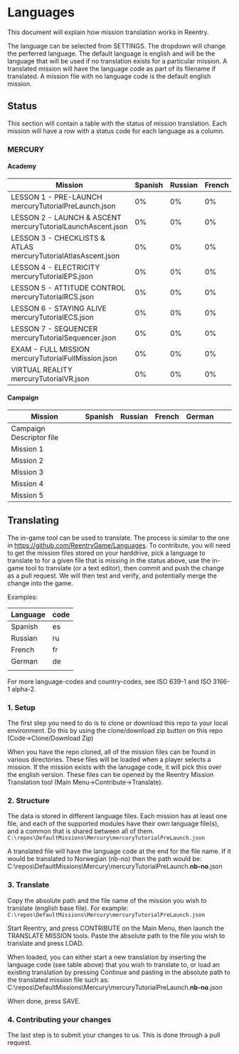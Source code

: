 # Languages
This document will explain how mission translation works in Reentry.

The language can be selected from SETTINGS. The dropdown will change the perferred language. The default language is english and will be the language that will be used if no translation exists for a particular mission.
A translated mission will have the language code as part of its filename if translated. A mission file with no language code is the default english mission.

## Status
This section will contain a table with the status of mission translation. Each mission will have a row with a status code for each language as a column.
### MERCURY
#### Academy
| Mission                                                           | Spanish | Russian | French | German |   |   |
|-------------------------------------------------------------------|---------|---------|--------|--------|---|---|
| LESSON 1 - PRE-LAUNCH</br>mercuryTutorialPreLaunch.json           |   0%    |   0%    |   0%   |   0%   |   |   |
| LESSON 2 - LAUNCH & ASCENT</br>mercuryTutorialLaunchAscent.json   |   0%    |   0%    |   0%   |   0%   |   |   |
| LESSON 3 - CHECKLISTS & ATLAS</br>mercuryTutorialAtlasAscent.json |   0%    |   0%    |   0%   |   0%   |   |   |
| LESSON 4 - ELECTRICITY</br>mercuryTutorialEPS.json                |   0%    |   0%    |   0%   |   0%   |   |   |
| LESSON 5 - ATTITUDE CONTROL</br>mercuryTutorialRCS.json           |   0%    |   0%    |   0%   |   0%   |   |   |
| LESSON 6 - STAYING ALIVE</br>mercuryTutorialECS.json              |   0%    |   0%    |   0%   |   0%   |   |   |
| LESSON 7 - SEQUENCER</br>mercuryTutorialSequencer.json            |   0%    |   0%    |   0%   |   0%   |   |   |
| EXAM - FULL MISSION</br>mercuryTutorialFullMission.json           |   0%    |   0%    |   0%   |   0%   |   |   |
| VIRTUAL REALITY</br>mercuryTutorialVR.json                        |   0%    |   0%    |   0%   |   0%   |   |   |

#### Campaign
| Mission                                                 | Spanish | Russian | French | German |   |   |
|---------------------------------------------------------|---------|---------|--------|--------|---|---|
| Campaign Descriptor file                                |         |         |        |        |   |   |
| Mission 1                                               |         |         |        |        |   |   |
| Mission 2                                               |         |         |        |        |   |   |
| Mission 3                                               |         |         |        |        |   |   |
| Mission 4                                               |         |         |        |        |   |   |
| Mission 5                                               |         |         |        |        |   |   |

## Translating
The in-game tool can be used to translate. The process is similar to the one in https://github.com/ReentryGame/Languages.
To contribute, you will need to get the mission files stored on your harddrive, pick a language to translate to for a given file that is missing in the status above, use the in-game tool to translate (or a text editor), then commit and push the change as a pull request. We will then test and verify, and potentially merge the change into the game.

Examples:

| Language | code |
|----------|------|
| Spanish  | es   |
| Russian  | ru   |
| French   | fr   |
| German   | de   |
|          |      |

For more language-codes and country-codes, see ISO 639-1 and ISO 3166-1 alpha-2.

### 1. Setup
The first step you need to do is to clone or download this repo to your local environment. Do this by using the clone/download zip button on this repo (Code->Clone/Download Zip)

When you have the repo cloned, all of the mission files can be found in various directories. These files will be loaded when a player selects a mission. If the mission exists with the lanugage code, it will pick this over the english version. These files can be opened by the Reentry Mission Translation tool (Main Menu->Contribute->Translate).

### 2. Structure
The data is stored in different language files. Each mission has at least one file, and each of the supported modules have their own language file(s), and a common that is shared between all of them.
`C:\repos\DefaultMissions\Mercury\mercuryTutorialPreLaunch.json`

A translated file will have the language code at the end for the file name. If it would be translated to Norwegian (nb-no) then the path would be:
C:\repos\DefaultMissions\Mercury\mercuryTutorialPreLaunch.**nb-no**.json

### 3. Translate
Copy the absolute path and the file name of the mission you wish to translate (english base file). For example:
`C:\repos\DefaultMissions\Mercury\mercuryTutorialPreLaunch.json`

Start Reentry, and press CONTRIBUTE on the Main Menu, then launch the TRANSLATE MISSION tools.
Paste the absolute path to the file you wish to translate and press LOAD.

When loaded, you can either start a new translation by inserting the language code (see table above) that you wish to translate to, or load an existing translation by pressing Continue and pasting in the absolute path to the translated mission file such as:
C:\repos\DefaultMissions\Mercury\mercuryTutorialPreLaunch.**nb-no**.json

When done, press SAVE.

### 4. Contributing your changes
The last step is to submit your changes to us. This is done through a pull request.
